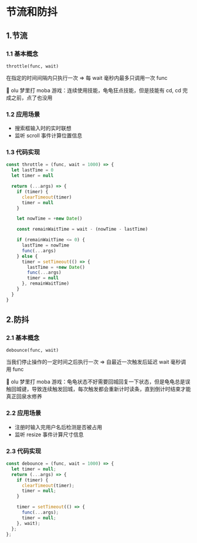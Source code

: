 # 节流和防抖

## 1.节流

### 1.1 基本概念

`throttle(func, wait)`

在指定的时间间隔内只执行一次 => 每 wait 毫秒内最多只调用一次 func

🌰 olu 梦里打 moba 游戏：连续使用技能，龟龟狂点技能，但是技能有 cd, cd 完成之前，点了也没用

### 1.2 应用场景

- 搜索框输入时的实时联想
- 监听 scroll 事件计算位置信息

### 1.3 代码实现

```js
const throttle = (func, wait = 1000) => {
  let lastTime = 0
  let timer = null

  return (...args) => {
    if (timer) {
      clearTimeout(timer)
      timer = null
    }

    let nowTime = +new Date()

    const remainWaitTime = wait - (nowTime - lastTime)

    if (remainWaitTime <= 0) {
      lastTime = nowTime
      func(...args)
    } else {
      timer = setTimeout(() => {
        lastTime = +new Date()
        func(...args)
        timer = null
      }, remainWaitTime)
    }
  }
}
```

## 2.防抖

### 2.1 基本概念

`debounce(func, wait)`

当我们停止操作的一定时间之后执行一次 => 自最近一次触发后延迟 wait 毫秒调用 func

🌰 olu 梦里打 moba 游戏：龟龟状态不好需要回城回复一下状态，但是龟龟总是误触回城键，导致连续触发回城，每次触发都会重新计时读条，直到倒计时结束才能真正回泉水修养

### 2.2 应用场景

- 注册时输入完用户名后检测是否被占用
- 监听 resize 事件计算尺寸信息

### 2.3 代码实现

```js
const debounce = (func, wait = 1000) => {
  let timer = null;
  return (...args) => {
    if (timer) {
      clearTimeout(timer);
      timer = null;
    }

    timer = setTimeout(() => {
      func(...args);
      timer = null;
    }, wait);
  };
};
```

